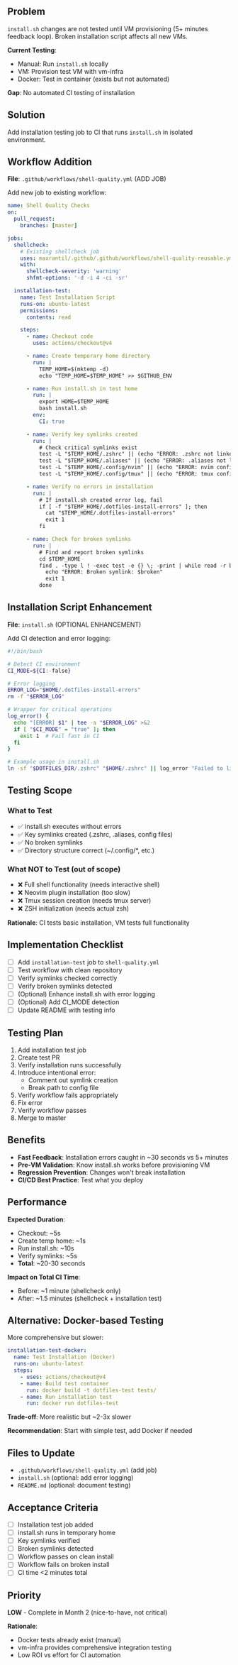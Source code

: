 ## Problem

`install.sh` changes are not tested until VM provisioning (5+ minutes feedback loop). Broken installation script affects all new VMs.

**Current Testing**:
- Manual: Run `install.sh` locally
- VM: Provision test VM with vm-infra
- Docker: Test in container (exists but not automated)

**Gap**: No automated CI testing of installation

## Solution

Add installation testing job to CI that runs `install.sh` in isolated environment.

## Workflow Addition

**File**: `.github/workflows/shell-quality.yml` (ADD JOB)

Add new job to existing workflow:

```yaml
name: Shell Quality Checks
on:
  pull_request:
    branches: [master]

jobs:
  shellcheck:
    # Existing shellcheck job
    uses: maxrantil/.github/.github/workflows/shell-quality-reusable.yml@main
    with:
      shellcheck-severity: 'warning'
      shfmt-options: '-d -i 4 -ci -sr'

  installation-test:
    name: Test Installation Script
    runs-on: ubuntu-latest
    permissions:
      contents: read

    steps:
      - name: Checkout code
        uses: actions/checkout@v4

      - name: Create temporary home directory
        run: |
          TEMP_HOME=$(mktemp -d)
          echo "TEMP_HOME=$TEMP_HOME" >> $GITHUB_ENV

      - name: Run install.sh in test home
        run: |
          export HOME=$TEMP_HOME
          bash install.sh
        env:
          CI: true

      - name: Verify key symlinks created
        run: |
          # Check critical symlinks exist
          test -L "$TEMP_HOME/.zshrc" || (echo "ERROR: .zshrc not linked" && exit 1)
          test -L "$TEMP_HOME/.aliases" || (echo "ERROR: .aliases not linked" && exit 1)
          test -L "$TEMP_HOME/.config/nvim" || (echo "ERROR: nvim config not linked" && exit 1)
          test -L "$TEMP_HOME/.config/tmux" || (echo "ERROR: tmux config not linked" && exit 1)

      - name: Verify no errors in installation
        run: |
          # If install.sh created error log, fail
          if [ -f "$TEMP_HOME/.dotfiles-install-errors" ]; then
            cat "$TEMP_HOME/.dotfiles-install-errors"
            exit 1
          fi

      - name: Check for broken symlinks
        run: |
          # Find and report broken symlinks
          cd $TEMP_HOME
          find . -type l ! -exec test -e {} \; -print | while read -r broken; do
            echo "ERROR: Broken symlink: $broken"
            exit 1
          done
```

## Installation Script Enhancement

**File**: `install.sh` (OPTIONAL ENHANCEMENT)

Add CI detection and error logging:

```bash
#!/bin/bash

# Detect CI environment
CI_MODE=${CI:-false}

# Error logging
ERROR_LOG="$HOME/.dotfiles-install-errors"
rm -f "$ERROR_LOG"

# Wrapper for critical operations
log_error() {
  echo "[ERROR] $1" | tee -a "$ERROR_LOG" >&2
  if [ "$CI_MODE" = "true" ]; then
    exit 1  # Fail fast in CI
  fi
}

# Example usage in install.sh
ln -sf "$DOTFILES_DIR/.zshrc" "$HOME/.zshrc" || log_error "Failed to link .zshrc"
```

## Testing Scope

### What to Test
- ✅ install.sh executes without errors
- ✅ Key symlinks created (.zshrc, .aliases, config files)
- ✅ No broken symlinks
- ✅ Directory structure correct (~/.config/*, etc.)

### What NOT to Test (out of scope)
- ❌ Full shell functionality (needs interactive shell)
- ❌ Neovim plugin installation (too slow)
- ❌ Tmux session creation (needs tmux server)
- ❌ ZSH initialization (needs actual zsh)

**Rationale**: CI tests basic installation, VM tests full functionality

## Implementation Checklist

- [ ] Add `installation-test` job to `shell-quality.yml`
- [ ] Test workflow with clean repository
- [ ] Verify symlinks checked correctly
- [ ] Verify broken symlinks detected
- [ ] (Optional) Enhance install.sh with error logging
- [ ] (Optional) Add CI_MODE detection
- [ ] Update README with testing info

## Testing Plan

1. Add installation test job
2. Create test PR
3. Verify installation runs successfully
4. Introduce intentional error:
   - Comment out symlink creation
   - Break path to config file
5. Verify workflow fails appropriately
6. Fix error
7. Verify workflow passes
8. Merge to master

## Benefits

- **Fast Feedback**: Installation errors caught in ~30 seconds vs 5+ minutes
- **Pre-VM Validation**: Know install.sh works before provisioning VM
- **Regression Prevention**: Changes won't break installation
- **CI/CD Best Practice**: Test what you deploy

## Performance

**Expected Duration**:
- Checkout: ~5s
- Create temp home: ~1s
- Run install.sh: ~10s
- Verify symlinks: ~5s
- **Total**: ~20-30 seconds

**Impact on Total CI Time**:
- Before: ~1 minute (shellcheck only)
- After: ~1.5 minutes (shellcheck + installation test)

## Alternative: Docker-based Testing

More comprehensive but slower:

```yaml
installation-test-docker:
  name: Test Installation (Docker)
  runs-on: ubuntu-latest
  steps:
    - uses: actions/checkout@v4
    - name: Build test container
      run: docker build -t dotfiles-test tests/
    - name: Run installation test
      run: docker run dotfiles-test
```

**Trade-off**: More realistic but ~2-3x slower

**Recommendation**: Start with simple test, add Docker if needed

## Files to Update

- `.github/workflows/shell-quality.yml` (add job)
- `install.sh` (optional: add error logging)
- `README.md` (optional: document testing)

## Acceptance Criteria

- [ ] Installation test job added
- [ ] install.sh runs in temporary home
- [ ] Key symlinks verified
- [ ] Broken symlinks detected
- [ ] Workflow passes on clean install
- [ ] Workflow fails on broken install
- [ ] CI time <2 minutes total

## Priority

**LOW** - Complete in Month 2 (nice-to-have, not critical)

**Rationale**:
- Docker tests already exist (manual)
- vm-infra provides comprehensive integration testing
- Low ROI vs effort for CI automation
